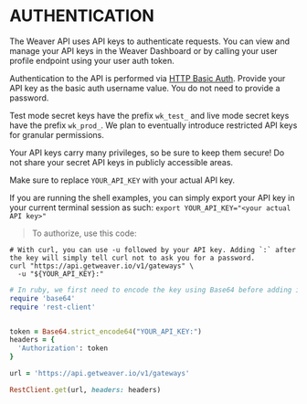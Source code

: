 # AUTHENTICATION

The Weaver API uses API keys to authenticate requests. You can view and manage your API keys in the Weaver Dashboard or by calling your user profile endpoint using your user auth token.

Authentication to the API is performed via [HTTP Basic Auth](https://en.wikipedia.org/wiki/Basic_access_authentication). Provide your API key as the basic auth username value. You do not need to provide a password.

Test mode secret keys have the prefix `wk_test_` and live mode secret keys have the prefix `wk_prod_`. We plan to eventually introduce restricted API keys for granular permissions.

Your API keys carry many privileges, so be sure to keep them secure! Do not share your secret API keys in publicly accessible areas.

<aside class="notice">
Make sure to replace <code>YOUR_API_KEY</code> with your actual API key.
</aside>

If you are running the shell examples, you can simply export your API key in your current terminal session as such: `export YOUR_API_KEY="<your actual API key>"`


> To authorize, use this code:

```shell
# With curl, you can use -u followed by your API key. Adding `:` after the key will simply tell curl not to ask you for a password.
curl "https://api.getweaver.io/v1/gateways" \
  -u "${YOUR_API_KEY}:"
```

```ruby
# In ruby, we first need to encode the key using Base64 before adding it to the request header
require 'base64'
require 'rest-client'


token = Base64.strict_encode64("YOUR_API_KEY:")
headers = {
  'Authorization': token
}

url = 'https://api.getweaver.io/v1/gateways'

RestClient.get(url, headers: headers)
```
